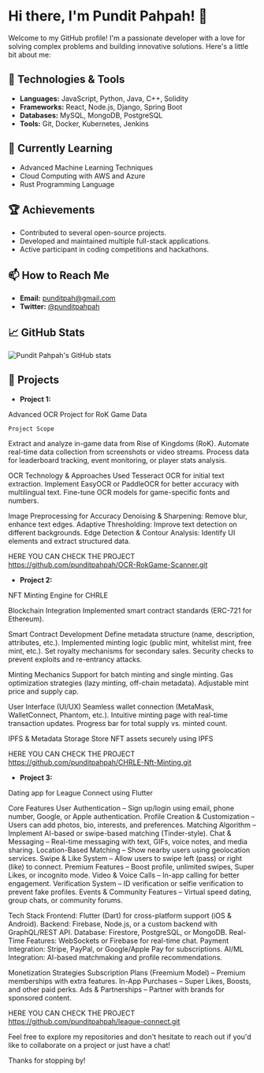 # Hi there, I'm Pundit Pahpah! 👋

Welcome to my GitHub profile! I'm a passionate developer with a love for solving complex problems and building innovative solutions. Here's a little bit about me:

## 🔧 Technologies & Tools

- **Languages:** JavaScript, Python, Java, C++, Solidity
- **Frameworks:** React, Node.js, Django, Spring Boot
- **Databases:** MySQL, MongoDB, PostgreSQL
- **Tools:** Git, Docker, Kubernetes, Jenkins

## 🌱 Currently Learning

- Advanced Machine Learning Techniques
- Cloud Computing with AWS and Azure
- Rust Programming Language

## 🏆 Achievements

- Contributed to several open-source projects.
- Developed and maintained multiple full-stack applications.
- Active participant in coding competitions and hackathons.

## 📫 How to Reach Me

- **Email:** punditpah@gmail.com
- **Twitter:** [@punditpahpah](https://twitter.com/punditpahpah)

## 📈 GitHub Stats

![Pundit Pahpah's GitHub stats](https://github-readme-stats.vercel.app/api?username=punditpahpah&show_icons=true&theme=radical)

## 🚀 Projects

- **Project 1:** 

Advanced OCR Project for RoK Game Data

    Project Scope
Extract and analyze in-game data from Rise of Kingdoms (RoK).
Automate real-time data collection from screenshots or video streams.
Process data for leaderboard tracking, event monitoring, or player stats analysis.

   OCR Technology & Approaches
Used Tesseract OCR for initial text extraction.
Implement EasyOCR or PaddleOCR for better accuracy with multilingual text.
Fine-tune OCR models for game-specific fonts and numbers.

  Image Preprocessing for Accuracy
Denoising & Sharpening: Remove blur, enhance text edges.
Adaptive Thresholding: Improve text detection on different backgrounds.
Edge Detection & Contour Analysis: Identify UI elements and extract structured data.

HERE YOU CAN CHECK THE PROJECT
https://github.com/punditpahpah/OCR-RokGame-Scanner.git


- **Project 2:** 

NFT Minting Engine for CHRLE

  Blockchain Integration
Implemented smart contract standards (ERC-721 for Ethereum).

  Smart Contract Development
Define metadata structure (name, description, attributes, etc.).
Implemented minting logic (public mint, whitelist mint, free mint, etc.).
Set royalty mechanisms for secondary sales.
Security checks to prevent exploits and re-entrancy attacks.

  Minting Mechanics
Support for batch minting and single minting.
Gas optimization strategies (lazy minting, off-chain metadata).
Adjustable mint price and supply cap.

  User Interface (UI/UX)
Seamless wallet connection (MetaMask, WalletConnect, Phantom, etc.).
Intuitive minting page with real-time transaction updates.
Progress bar for total supply vs. minted count.

  IPFS & Metadata Storage
Store NFT assets securely using IPFS 

HERE YOU CAN CHECK THE PROJECT
https://github.com/punditpahpah/CHRLE-Nft-Minting.git

- **Project 3:**

Dating app for League Connect using Flutter

  Core Features
User Authentication – Sign up/login using email, phone number, Google, or Apple authentication.
Profile Creation & Customization – Users can add photos, bio, interests, and preferences.
Matching Algorithm – Implement AI-based or swipe-based matching (Tinder-style).
Chat & Messaging – Real-time messaging with text, GIFs, voice notes, and media sharing.
Location-Based Matching – Show nearby users using geolocation services.
Swipe & Like System – Allow users to swipe left (pass) or right (like) to connect.
Premium Features – Boost profile, unlimited swipes, Super Likes, or incognito mode.
Video & Voice Calls – In-app calling for better engagement.
Verification System – ID verification or selfie verification to prevent fake profiles.
Events & Community Features – Virtual speed dating, group chats, or community forums.


  Tech Stack
Frontend: Flutter (Dart) for cross-platform support (iOS & Android).
Backend: Firebase, Node.js, or a custom backend with GraphQL/REST API.
Database: Firestore, PostgreSQL, or MongoDB.
Real-Time Features: WebSockets or Firebase for real-time chat.
Payment Integration: Stripe, PayPal, or Google/Apple Pay for subscriptions.
AI/ML Integration: AI-based matchmaking and profile recommendations.


  Monetization Strategies
Subscription Plans (Freemium Model) – Premium memberships with extra features.
In-App Purchases – Super Likes, Boosts, and other paid perks.
Ads & Partnerships – Partner with brands for sponsored content.

HERE YOU CAN CHECK THE PROJECT
https://github.com/punditpahpah/league-connect.git

Feel free to explore my repositories and don't hesitate to reach out if you'd like to collaborate on a project or just have a chat!

Thanks for stopping by!
